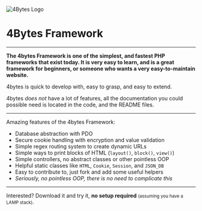 ![4Bytes Logo](http://donutdan4114.github.com/4bytes-framework/images/logo_medium.png)
# 4Bytes Framework
***
**The 4bytes Framework is one of the simplest, and fastest PHP frameworks that exist today. It is very easy to learn, and is a great framework for beginners, or someone who wants a very easy-to-maintain website.**

4bytes is quick to develop with, easy to grasp, and easy to extend.

4bytes *does not* have a lot of features, all the documentation you could possible need is located in the code, and the README files.

***

Amazing features of the 4bytes Framework:

 - Database abstraction with PDO
 - Secure cookie handling with encryption and value validation
 - Simple regex routing system to create dynamic URLs
 - Simple ways to print blocks of HTML (`layout()`, `block()`, `view()`)
 - Simple controllers, no abstract classes or other pointless OOP
 - Helpful static classes like `HTML`, `Cookie`, `Session`, and `JSON_DB`
 - Easy to contribute to, just fork and add some useful helpers
 - *Seriously, no pointless OOP, there is no need to complicate this*

***

Interested? Download it and try it, **no setup required** <small>(assuming you have a LAMP stack)</small>.